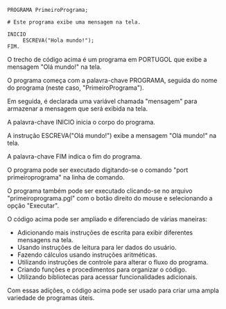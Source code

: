 ```
PROGRAMA PrimeiroPrograma;

# Este programa exibe uma mensagem na tela.

INICIO
     ESCREVA("Hola mundo!");
FIM.
```

O trecho de código acima é um programa em PORTUGOL que exibe a mensagem "Olá mundo!" na tela.

O programa começa com a palavra-chave PROGRAMA, seguida do nome do programa (neste caso, "PrimeiroPrograma").

Em seguida, é declarada uma variável chamada "mensagem" para armazenar a mensagem que será exibida na tela.

A palavra-chave INICIO inicia o corpo do programa.

A instrução ESCREVA("Olá mundo!") exibe a mensagem "Olá mundo!" na tela.

A palavra-chave FIM indica o fim do programa.

O programa pode ser executado digitando-se o comando "port primeiroprograma" na linha de comando.

O programa também pode ser executado clicando-se no arquivo "primeiroprograma.pgl" com o botão direito do mouse e selecionando a opção "Executar".

O código acima pode ser ampliado e diferenciado de várias maneiras:

* Adicionando mais instruções de escrita para exibir diferentes mensagens na tela.
* Usando instruções de leitura para ler dados do usuário.
* Fazendo cálculos usando instruções aritméticas.
* Utilizando instruções de controle para alterar o fluxo do programa.
* Criando funções e procedimentos para organizar o código.
* Utilizando bibliotecas para acessar funcionalidades adicionais.

Com essas adições, o código acima pode ser usado para criar uma ampla variedade de programas úteis.